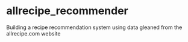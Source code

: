 # allrecipe_recommender
Building a recipe recommendation system using data gleaned from the allrecipe.com website
